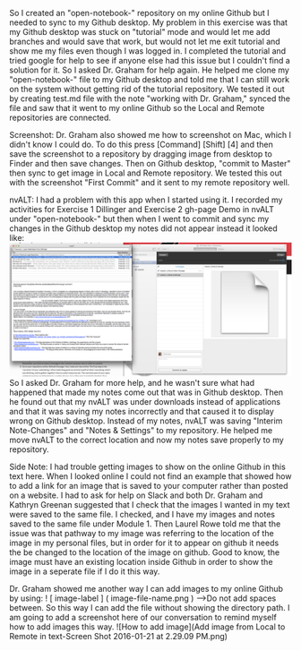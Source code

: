 So I created an "open-notebook-" repository on my online Github but I needed to sync to my Github desktop. My problem in this exercise was that my Github desktop was stuck on "tutorial" mode and would let me add branches and would save that work, but would not let me exit tutorial and show me my files even though I was logged in. I completed the tutorial and tried google for help to see if anyone else had this issue but I couldn't find a solution for it. So I asked Dr. Graham for help again. He helped me clone my "open-notebook-" file to my Github desktop and told me that I can still work on the system without getting rid of the tutorial repository. We tested it out by creating test.md file with the note "working with Dr. Graham," synced the file and saw that it went to my online Github so the Local and Remote repositories are connected. 

Screenshot: Dr. Graham also showed me how to screenshot on Mac, which I didn't know I could do. To do this press [Command] [Shift] [4] and then save the screenshot to a repository by dragging image from desktop to Finder and then save changes. Then on Github desktop, "commit to Master" then sync to get image in Local and Remote repository. We tested this out with the screenshot "First Commit" and it sent to my remote repository well.

nvALT: I had a problem with this app when I started using it. I recorded my activities for Exercise 1 Dillinger and Exercise 2 gh-page Demo in nvALT under "open-notebook-" but then when I went to commit and sync my changes in the Github desktop my notes did not appear instead it looked like: ![](https://github.com/1991MelJ/Open-Notebook-/blob/master/module%201/problems%20with%20nvALT%20note%20transfer-Screen%20Shot%202016-01-20%20at%2011.32.12%20AM.png)
So I asked Dr. Graham for more help, and he wasn't sure what had happened that made my notes come out that was in Github desktop. Then he found out that my nvALT was under downloads instead of applications and that it was saving my notes incorrectly and that caused it to display wrong on Github desktop. Instead of my notes, nvALT was saving "Interim Note-Changes" and "Notes & Settings" to my repository. He helped me move nvALT to the correct location and now my notes save properly to my repository.

Side Note: I had trouble getting images to show on the online Github in this text here. When I looked online I could not find an example that showed how to add a link for an image that is saved to your computer rather than posted on a website. I had to ask for help on Slack and both Dr. Graham and Kathryn Greenan suggested that I check that the images I wanted in my text were saved to the same file. I checked, and I have my images and notes saved to the same file under Module 1. Then Laurel Rowe told me that the issue was that pathway to my image was referring to the location of the image in my personal files, but in order for it to appear on github it needs the be changed to the location of the image on github. Good to know, the image must have an existing location inside Github in order to show the image in a seperate file if I do it this way. 

Dr. Graham showed me another way I can add images to my online Github by using: 
! [ image-label ] ( image-file-name.png ) -->Do not add spaces between. So this way I can add the file without showing the directory path. I am going to add a screenshot here of our conversation to remind myself how to add images this way. 
![How to add image](Add image from Local to Remote in text-Screen Shot 2016-01-21 at 2.29.09 PM.png)
